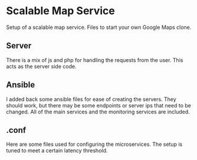 # Scalable Map Service

Setup of a scalable map service. Files to start your own Google Maps clone.

## Server

There is a mix of js and php for handling the requests from the user. This acts as the server side code.

## Ansible

I added back some ansible files for ease of creating the servers. They should work, but there may be some endpoints or server ips that need to be changed. All of the main services and the monitoring services are included.

## .conf

Here are some files used for configuring the microservices. The setup is tuned to meet a certain latency threshold.
